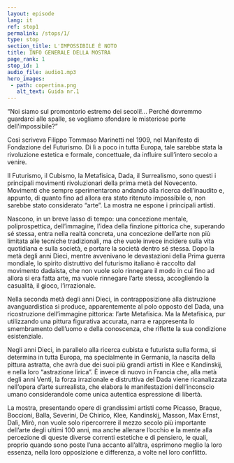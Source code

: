 ```yaml
---
layout: episode
lang: it
ref: stop1
permalink: /stops/1/
type: stop
section_title: L'IMPOSSIBILE È NOTO
title: INFO GENERALE DELLA MOSTRA
page_rank: 1
stop_id: 1
audio_file: audio1.mp3
hero_images:
 - path: copertina.png
   alt_text: Guida nr.1
---
```


“Noi siamo sul promontorio estremo dei secoli!... Perché dovremmo guardarci alle spalle, se vogliamo sfondare le misteriose porte dell'impossibile?”

Così scriveva Filippo Tommaso Marinetti nel 1909, nel Manifesto di Fondazione del Futurismo. Di lì a poco in tutta Europa, tale sarebbe stata la rivoluzione estetica e formale, concettuale, da influire sull’intero secolo a venire.

Il Futurismo, il Cubismo, la Metafisica, Dada, il Surrealismo, sono questi i principali movimenti rivoluzionari della prima metà del Novecento. Movimenti che sempre sperimentarono andando alla ricerca dell’inaudito e, appunto, di quanto fino ad allora era stato ritenuto impossibile o, non sarebbe stato considerato “arte”. La mostra ne espone i principali artisti.

Nascono, in un breve lasso di tempo: una concezione mentale, poliprospettica, dell’immagine, l’idea della finzione pittorica che, superando sé stessa, entra nella realtà concreta, una concezione dell’arte non più limitata alle tecniche tradizionali, ma che vuole invece incidere sulla vita quotidiana e sulla società, e portare la società dentro sé stessa. Dopo la metà degli anni Dieci, mentre avvenivano le devastazioni della Prima guerra mondiale, lo spirito distruttivo del futurismo italiano è raccolto dal movimento dadaista, che non vuole solo rinnegare il modo in cui fino ad allora si era fatta arte, ma vuole rinnegare l’arte stessa, accogliendo la casualità, il gioco, l’irrazionale.

Nella seconda metà degli anni Dieci, in contrapposizione alla distruzione avanguardistica si produce, apparentemente al polo opposto del Dada, una ricostruzione dell’immagine pittorica: l’arte Metafisica. Ma la Metafisica, pur utilizzando una pittura figurativa accurata, narra e rappresenta lo smembramento dell’uomo e della conoscenza, che riflette la sua condizione esistenziale.

Negli anni Dieci, in parallelo alla ricerca cubista e futurista sulla forma, si determina in tutta Europa, ma specialmente in Germania, la nascita della pittura astratta, che avrà due dei suoi più grandi artisti in Klee e Kandinskij, e nella loro “astrazione lirica”. È invece di nuovo in Francia che, alla metà degli anni Venti, la forza irrazionale e distruttiva del Dada viene ricanalizzata nell’opera d’arte surrealista, che elabora le manifestazioni dell’inconscio umano considerandole come unica autentica espressione di libertà.

La mostra, presentando opere di grandissimi artisti come Picasso, Braque, Boccioni, Balla, Severini, De Chirico, Klee, Kandinskij, Masson, Max Ernst, Dalì, Mirò, non vuole solo ripercorrere il mezzo secolo più importante dell’arte degli ultimi 100 anni, ma anche allenare l’occhio e la mente alla percezione di queste diverse correnti estetiche e di pensiero, le quali, proprio quando sono poste l’una accanto all’altra, esprimono meglio la loro essenza, nella loro opposizione e differenza, a volte nel loro conflitto. 